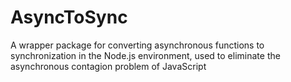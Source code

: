 # AsyncToSync
A wrapper package for converting asynchronous functions to synchronization in the Node.js environment, used to eliminate the asynchronous contagion problem of JavaScript
